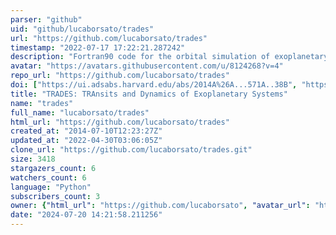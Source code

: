 ```yaml
---
parser: "github"
uid: "github/lucaborsato/trades"
url: "https://github.com/lucaborsato/trades"
timestamp: "2022-07-17 17:22:21.287242"
description: "Fortran90 code for the orbital simulation of exoplanetary system with simultaneous fit of Transit Times and Radial Velocities. "
avatar: "https://avatars.githubusercontent.com/u/8124268?v=4"
repo_url: "https://github.com/lucaborsato/trades"
doi: ["https://ui.adsabs.harvard.edu/abs/2014A%26A...571A..38B", "https://ui.adsabs.harvard.edu/abs/2016ascl.soft01001B/abstract"]
title: "TRADES: TRAnsits and Dynamics of Exoplanetary Systems"
name: "trades"
full_name: "lucaborsato/trades"
html_url: "https://github.com/lucaborsato/trades"
created_at: "2014-07-10T12:23:27Z"
updated_at: "2022-04-30T03:06:05Z"
clone_url: "https://github.com/lucaborsato/trades.git"
size: 3418
stargazers_count: 6
watchers_count: 6
language: "Python"
subscribers_count: 3
owner: {"html_url": "https://github.com/lucaborsato", "avatar_url": "https://avatars.githubusercontent.com/u/8124268?v=4", "login": "lucaborsato", "type": "User"}
date: "2024-07-20 14:21:58.211256"
---
```

